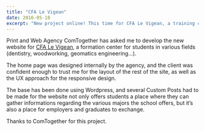 ```yaml
---
title: "CFA Le Vigean"
date: 2016-05-18
excerpt: "New project online! This time for CFA Le Vigean, a training center for multiple hand crafts."
---
```

Print and Web Agency ComTogether has asked me to develop the new website for [CFA Le Vigean](http://cfa-levigean.fr), a formation center for students in various fields (dentistry, woodworking, geomatics engineering…).

The home page was designed internally by the agency, and the client was confident enough to trust me for the layout of the rest of the site, as well as the UX approach for the responsive design.

The base has been done using Wordpress, and several Custom Posts had to be made for the website not only offers students a place where they can gather informations regarding the various majors the school offers, but it’s also a place for employers and graduates to exchange.

Thanks to ComTogether for this project.
